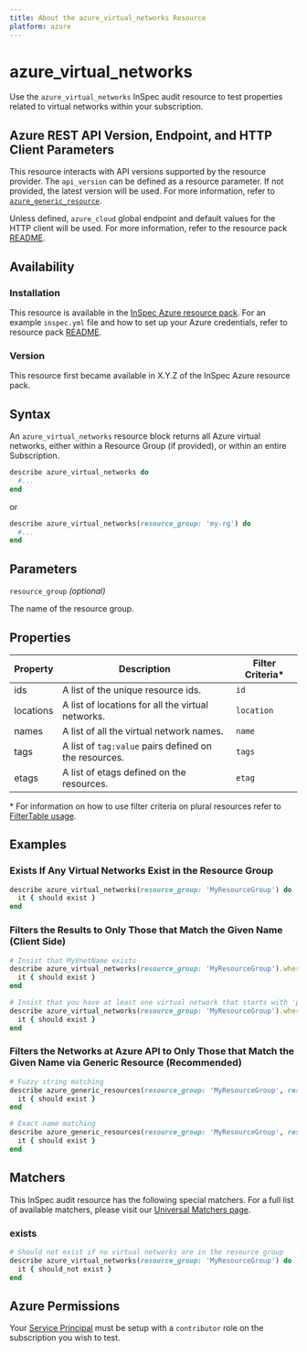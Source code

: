 ```yaml
---
title: About the azure_virtual_networks Resource
platform: azure
---
```


# azure_virtual_networks

Use the `azure_virtual_networks` InSpec audit resource to test properties related to virtual networks within your subscription.

## Azure REST API Version, Endpoint, and HTTP Client Parameters

This resource interacts with API versions supported by the resource provider.
The `api_version` can be defined as a resource parameter.
If not provided, the latest version will be used.
For more information, refer to [`azure_generic_resource`](azure_generic_resource.md).

Unless defined, `azure_cloud` global endpoint and default values for the HTTP client will be used.
For more information, refer to the resource pack [README](../../README.md).

## Availability

### Installation

This resource is available in the [InSpec Azure resource pack](https://github.com/inspec/inspec-azure). 
For an example `inspec.yml` file and how to set up your Azure credentials, refer to resource pack [README](../../README.md#Service-Principal).

### Version

This resource first became available in X.Y.Z of the InSpec Azure resource pack.

## Syntax

An `azure_virtual_networks` resource block returns all Azure virtual networks, either within a Resource Group (if provided), or within an entire Subscription.
```ruby
describe azure_virtual_networks do
  #...
end
```
or
```ruby
describe azure_virtual_networks(resource_group: 'my-rg') do
  #...
end
```
## Parameters

`resource_group` _(optional)_

The name of the resource group.

## Properties

|Property       | Description                                                                          | Filter Criteria<superscript>*</superscript> |
|---------------|--------------------------------------------------------------------------------------|-----------------|
| ids           | A list of the unique resource ids.                                                   | `id`            |
| locations     | A list of locations for all the virtual networks.                                    | `location`      |
| names         | A list of all the virtual network names.                                             | `name`          |
| tags          | A list of `tag:value` pairs defined on the resources.                                | `tags`          |
| etags         | A list of etags defined on the resources.                                            | `etag`          |

<superscript>*</superscript> For information on how to use filter criteria on plural resources refer to [FilterTable usage](https://github.com/inspec/inspec/blob/master/dev-docs/filtertable-usage.md).

## Examples

### Exists If Any Virtual Networks Exist in the Resource Group
```ruby
describe azure_virtual_networks(resource_group: 'MyResourceGroup') do
  it { should exist }
end
```
### Filters the Results to Only Those that Match the Given Name (Client Side)
```ruby
# Insist that MyVnetName exists
describe azure_virtual_networks(resource_group: 'MyResourceGroup').where(name: 'MyVnetName') do
  it { should exist }
end
```
```ruby
# Insist that you have at least one virtual network that starts with 'prefix'
describe azure_virtual_networks(resource_group: 'MyResourceGroup').where { name.include?('project_A') } do
  it { should exist }
end
```
### Filters the Networks at Azure API to Only Those that Match the Given Name via Generic Resource (Recommended)
```ruby
# Fuzzy string matching
describe azure_generic_resources(resource_group: 'MyResourceGroup', resource_provider: 'Microsoft.Network/virtualNetworks', substring_of_name: 'project_A') do
  it { should exist }
end
```
```ruby
# Exact name matching
describe azure_generic_resources(resource_group: 'MyResourceGroup', resource_provider: 'Microsoft.Network/virtualNetworks', name: 'MyVnetName') do
  it { should exist }
end
```    
## Matchers

This InSpec audit resource has the following special matchers. For a full list of available matchers, please visit our [Universal Matchers page](https://www.inspec.io/docs/reference/matchers/).

### exists
```ruby
# Should not exist if no virtual networks are in the resource group
describe azure_virtual_networks(resource_group: 'MyResourceGroup') do
  it { should_not exist }
end
```
## Azure Permissions

Your [Service Principal](https://docs.microsoft.com/en-us/azure/azure-resource-manager/resource-group-create-service-principal-portal) must be setup with a `contributor` role on the subscription you wish to test.
